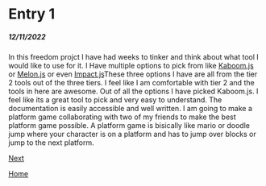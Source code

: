 # Entry 1
##### 12/11/2022

In this freedom projct I have had weeks to tinker and think about what tool I would like to use for it. I Have multiple options to pick from like [Kaboom.js](https://kaboomjs.com/) or [Melon.js](https://melonjs.org/) or even [Impact.js](https://impactjs.com/)These three options I have are all from the tier 2 tools out of the three tiers. I feel like I am comfortable with tier 2 and the tools in here are awesome. Out of all the options I have picked Kaboom.js. I feel like its a great tool to pick and very easy to understand. The documentation is easily accessible and well written. I am going to make a platform game collaborating with two of my friends to make the best platform game possible. A platform game is bisically like mario or doodle jump where your character is on a platform and has to jump over blocks or jump to the next platform.

[Next](entry02.md)

[Home](../README.md)
